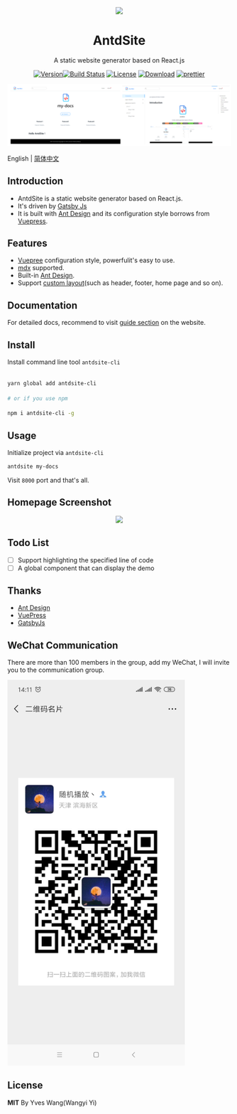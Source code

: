 <p align="center"><a href="https://www.yvescoding.com/antdsite/"><img width="100" src="https://www.yvescoding.com/antdsite/favicon.png" /></a></p>

<h1 align="center">AntdSite</h1>
<p align="center">
A static website generator based on React.js
</p>
<p align="center">
  <a href="https://www.npmjs.com/package/antdsite"><img src="https://img.shields.io/npm/v/antdsite.svg" alt="Version"></a><a href="https://circleci.com/gh/YvesCoding/antdsite/tree/master"><img src="https://circleci.com/gh/YvesCoding/antdsite/tree/master.png?style=shield" alt="Build Status"></a> 
  <a href="https://www.npmjs.com/package/antdsite"><img src="https://img.shields.io/npm/l/antdsite.svg" alt="License"></a>
<a href="https://www.npmjs.com/package/antdsite"><img src="https://img.shields.io/npm/dm/antdsite.svg" alt="Download"></a>
<a href="https://github.com/YvesCoding/antdsite"><img src="https://img.shields.io/badge/code_style-prettier-ff69b4.svg?style=flat-square" alt="prettier"></a>
</p>

[![](https://github.com/wangyi7099/pictureCdn/blob/master/allPic/antdsite/screenshot-readme.png?raw=true)](https://www.yvescoding.com/antdsite/)

English | [简体中文](./README-zh_CN.md)

## Introduction

- AntdSite is a static website generator based on React.js.
- It's driven by [Gatsby Js](https://www.gatsbyjs.org/)
- It is built with [Ant Design](https://ant.design/) and its configuration style borrows from [Vuepress](https://vuepress.vuejs.org/).

## Features

- [Vuepree](https://vuepress.vuejs.org/) configuration style, powerfulit's easy to use.
- [mdx](https://github.com/mdx-js/mdx) supported.
- Built-in [Ant Design](https://ant.design).
- Support [custom layout](https://www.yvescoding.com/antdsite/guide/theme#custom-layout)(such as header, footer, home page and so on).

## Documentation

For detailed docs, recommend to visit [guide section](https://www.yvescoding.com/antdsite/guide/getting-started) on the website.

## Install

Install command line tool `antdsite-cli`

```bash

yarn global add antdsite-cli

# or if you use npm

npm i antdsite-cli -g

```

## Usage

Initialize project via `antdsite-cli`

```bash
antdsite my-docs
```

Visit `8000` port and that's all.

## Homepage Screenshot

<p align="center">
<img src="https://www.yvescoding.com/antdsite/screenshot.png" width="700" />
</p>

## Todo List

- [ ] Support highlighting the specified line of code
- [ ] A global component that can display the demo

## Thanks

- [Ant Design](https://ant.design/)
- [VuePress](https://vuepress.vuejs.org/)
- [GatsbyJs](https://www.gatsbyjs.org/)

## WeChat Communication

There are more than 100 members in the group, add my WeChat, I will invite you to the communication group.

 <img src="https://github.com/wangyi7099/pictureCdn/blob/master/allPic/vuescroll/wx.png?raw=true" width="400" alt="Demo" style="max-width:100%;">

## License

**MIT** By Yves Wang(Wangyi Yi)
